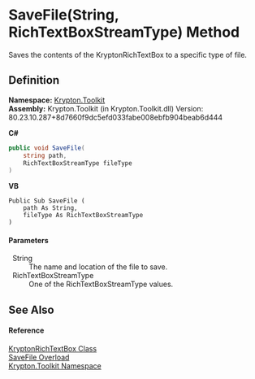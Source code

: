 # SaveFile(String, RichTextBoxStreamType) Method


Saves the contents of the KryptonRichTextBox to a specific type of file.



## Definition
**Namespace:** <a href="79d2eac2-21f4-54ff-7552-b20c33c30600.md">Krypton.Toolkit</a>  
**Assembly:** Krypton.Toolkit (in Krypton.Toolkit.dll) Version: 80.23.10.287+8d7660f9dc5efd033fabe008ebfb904beab6d444

**C#**
``` C#
public void SaveFile(
	string path,
	RichTextBoxStreamType fileType
)
```
**VB**
``` VB
Public Sub SaveFile ( 
	path As String,
	fileType As RichTextBoxStreamType
)
```



#### Parameters
<dl><dt>  String</dt><dd>The name and location of the file to save.</dd><dt>  RichTextBoxStreamType</dt><dd>One of the RichTextBoxStreamType values.</dd></dl>

## See Also


#### Reference
<a href="d103592f-1fd8-ac7d-2a60-d967f7d4d149.md">KryptonRichTextBox Class</a>  
<a href="6b24e2b0-74fd-18c8-f566-b41d49cf4243.md">SaveFile Overload</a>  
<a href="79d2eac2-21f4-54ff-7552-b20c33c30600.md">Krypton.Toolkit Namespace</a>  
